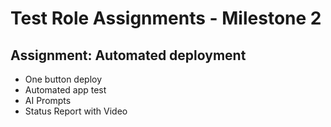# Test Role Assignments - Milestone 2

## Assignment: Automated deployment

* One button deploy
* Automated app test
* AI Prompts
* Status Report with Video

